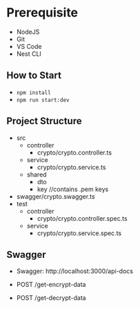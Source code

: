 # Prerequisite

- NodeJS
- Git
- VS Code
- Nest CLI

## How to Start

- `npm install`
- `npm run start:dev`

## Project Structure

- src
  - controller
    - crypto/crypto.controller.ts
  - service
    - crypto/crypto.service.ts
  - shared
    - dto
    - key //contains .pem keys
- swagger/crypto.swagger.ts
- test
  - controller
    - crypto/crypto.controller.spec.ts
  - service
    - crypto/crypto.service.spec.ts

## Swagger

- Swagger: http://localhost:3000/api-docs

- POST /get-encrypt-data
- POST /get-decrypt-data
